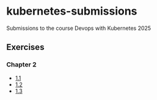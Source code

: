 # kubernetes-submissions
Submissions to the course Devops with Kubernetes 2025

## Exercises

### Chapter 2

- [1.1](https://github.com/haensen/kubernetes-submissions/tree/1.1/log_output)
- [1.2](https://github.com/haensen/kubernetes-submissions/tree/1.2/todo_app)
- [1.3](https://github.com/haensen/kubernetes-submissions/tree/1.3/log_output)
